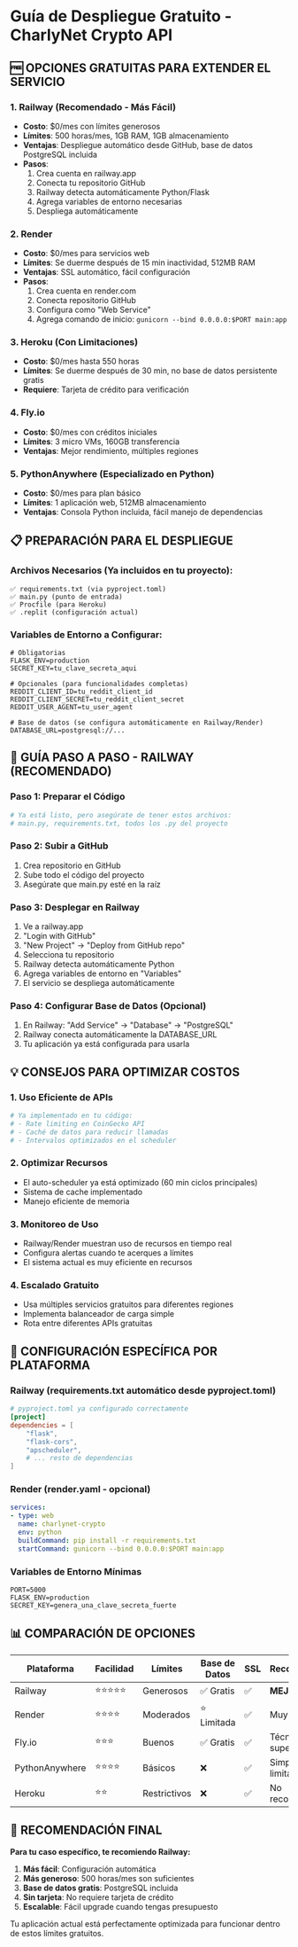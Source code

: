 # Guía de Despliegue Gratuito - CharlyNet Crypto API

## 🆓 OPCIONES GRATUITAS PARA EXTENDER EL SERVICIO

### 1. **Railway** (Recomendado - Más Fácil)
- **Costo**: $0/mes con límites generosos
- **Límites**: 500 horas/mes, 1GB RAM, 1GB almacenamiento
- **Ventajas**: Despliegue automático desde GitHub, base de datos PostgreSQL incluida
- **Pasos**:
  1. Crea cuenta en railway.app
  2. Conecta tu repositorio GitHub
  3. Railway detecta automáticamente Python/Flask
  4. Agrega variables de entorno necesarias
  5. Despliega automáticamente

### 2. **Render**
- **Costo**: $0/mes para servicios web
- **Límites**: Se duerme después de 15 min inactividad, 512MB RAM
- **Ventajas**: SSL automático, fácil configuración
- **Pasos**:
  1. Crea cuenta en render.com
  2. Conecta repositorio GitHub
  3. Configura como "Web Service"
  4. Agrega comando de inicio: `gunicorn --bind 0.0.0.0:$PORT main:app`

### 3. **Heroku** (Con Limitaciones)
- **Costo**: $0/mes hasta 550 horas
- **Límites**: Se duerme después de 30 min, no base de datos persistente gratis
- **Requiere**: Tarjeta de crédito para verificación

### 4. **Fly.io**
- **Costo**: $0/mes con créditos iniciales
- **Límites**: 3 micro VMs, 160GB transferencia
- **Ventajas**: Mejor rendimiento, múltiples regiones

### 5. **PythonAnywhere** (Especializado en Python)
- **Costo**: $0/mes para plan básico
- **Límites**: 1 aplicación web, 512MB almacenamiento
- **Ventajas**: Consola Python incluida, fácil manejo de dependencias

## 📋 PREPARACIÓN PARA EL DESPLIEGUE

### Archivos Necesarios (Ya incluidos en tu proyecto):
```
✅ requirements.txt (via pyproject.toml)
✅ main.py (punto de entrada)
✅ Procfile (para Heroku)
✅ .replit (configuración actual)
```

### Variables de Entorno a Configurar:
```env
# Obligatorias
FLASK_ENV=production
SECRET_KEY=tu_clave_secreta_aqui

# Opcionales (para funcionalidades completas)
REDDIT_CLIENT_ID=tu_reddit_client_id
REDDIT_CLIENT_SECRET=tu_reddit_client_secret
REDDIT_USER_AGENT=tu_user_agent

# Base de datos (se configura automáticamente en Railway/Render)
DATABASE_URL=postgresql://...
```

## 🚀 GUÍA PASO A PASO - RAILWAY (RECOMENDADO)

### Paso 1: Preparar el Código
```bash
# Ya está listo, pero asegúrate de tener estos archivos:
# main.py, requirements.txt, todos los .py del proyecto
```

### Paso 2: Subir a GitHub
1. Crea repositorio en GitHub
2. Sube todo el código del proyecto
3. Asegúrate que main.py esté en la raíz

### Paso 3: Desplegar en Railway
1. Ve a railway.app
2. "Login with GitHub"
3. "New Project" → "Deploy from GitHub repo"
4. Selecciona tu repositorio
5. Railway detecta automáticamente Python
6. Agrega variables de entorno en "Variables"
7. El servicio se despliega automáticamente

### Paso 4: Configurar Base de Datos (Opcional)
1. En Railway: "Add Service" → "Database" → "PostgreSQL"
2. Railway conecta automáticamente la DATABASE_URL
3. Tu aplicación ya está configurada para usarla

## 💡 CONSEJOS PARA OPTIMIZAR COSTOS

### 1. **Uso Eficiente de APIs**
```python
# Ya implementado en tu código:
# - Rate limiting en CoinGecko API
# - Caché de datos para reducir llamadas
# - Intervalos optimizados en el scheduler
```

### 2. **Optimizar Recursos**
- El auto-scheduler ya está optimizado (60 min ciclos principales)
- Sistema de cache implementado
- Manejo eficiente de memoria

### 3. **Monitoreo de Uso**
- Railway/Render muestran uso de recursos en tiempo real
- Configura alertas cuando te acerques a límites
- El sistema actual es muy eficiente en recursos

### 4. **Escalado Gratuito**
- Usa múltiples servicios gratuitos para diferentes regiones
- Implementa balanceador de carga simple
- Rota entre diferentes APIs gratuitas

## 🔧 CONFIGURACIÓN ESPECÍFICA POR PLATAFORMA

### Railway (requirements.txt automático desde pyproject.toml)
```toml
# pyproject.toml ya configurado correctamente
[project]
dependencies = [
    "flask",
    "flask-cors", 
    "apscheduler",
    # ... resto de dependencias
]
```

### Render (render.yaml - opcional)
```yaml
services:
- type: web
  name: charlynet-crypto
  env: python
  buildCommand: pip install -r requirements.txt
  startCommand: gunicorn --bind 0.0.0.0:$PORT main:app
```

### Variables de Entorno Mínimas
```env
PORT=5000
FLASK_ENV=production
SECRET_KEY=genera_una_clave_secreta_fuerte
```

## 📊 COMPARACIÓN DE OPCIONES

| Plataforma | Facilidad | Límites | Base de Datos | SSL | Recomendación |
|------------|-----------|---------|---------------|-----|---------------|
| Railway | ⭐⭐⭐⭐⭐ | Generosos | ✅ Gratis | ✅ | **MEJOR OPCIÓN** |
| Render | ⭐⭐⭐⭐ | Moderados | ⭐ Limitada | ✅ | Muy buena |
| Fly.io | ⭐⭐⭐ | Buenos | ✅ Gratis | ✅ | Técnicamente superior |
| PythonAnywhere | ⭐⭐⭐⭐ | Básicos | ❌ | ✅ | Simple pero limitada |
| Heroku | ⭐⭐ | Restrictivos | ❌ | ✅ | No recomendado |

## 🎯 RECOMENDACIÓN FINAL

**Para tu caso específico, te recomiendo Railway:**

1. **Más fácil**: Configuración automática
2. **Más generoso**: 500 horas/mes son suficientes
3. **Base de datos gratis**: PostgreSQL incluida
4. **Sin tarjeta**: No requiere tarjeta de crédito
5. **Escalable**: Fácil upgrade cuando tengas presupuesto

Tu aplicación actual está perfectamente optimizada para funcionar dentro de estos límites gratuitos.